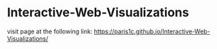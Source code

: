 # Interactive-Web-Visualizations
visit page at the following link:
https://paris1c.github.io/Interactive-Web-Visualizations/
